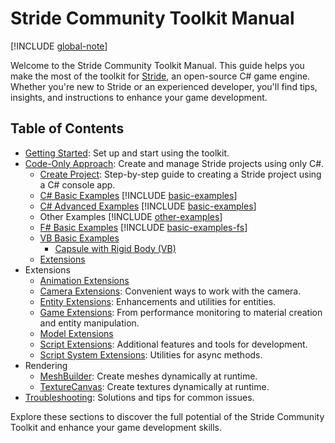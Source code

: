 # Stride Community Toolkit Manual

[!INCLUDE [global-note](../includes/global-note.md)]

Welcome to the Stride Community Toolkit Manual. This guide helps you make the most of the toolkit for [Stride](https://www.stride3d.net/), an open-source C# game engine. Whether you're new to Stride or an experienced developer, you'll find tips, insights, and instructions to enhance your game development.

## Table of Contents

- [Getting Started](getting-started.md): Set up and start using the toolkit.
- [Code-Only Approach](code-only/index.md): Create and manage Stride projects using only C#.
  - [Create Project](code-only/create-project.md): Step-by-step guide to creating a Stride project using a C# console app.
  - [C# Basic Examples](code-only/examples/basic-examples.md)
      [!INCLUDE [basic-examples](../includes/manual/basic-examples.md)] 
  - [C# Advanced Examples](code-only/examples/advance-examples.md)
      [!INCLUDE [basic-examples](../includes/manual/advance-examples.md)]
  - Other Examples
      [!INCLUDE [other-examples](../includes/manual/other-examples.md)]  
  - [F# Basic Examples](code-only/examples/basic-examples-fs.md)
      [!INCLUDE [basic-examples-fs](../includes/manual/basic-examples-fs.md)]
  - [VB Basic Examples](code-only/examples/basic-examples-vb.md)
    - [Capsule with Rigid Body (VB)](code-only/examples/capsule-with-rigid-body-vb.md)
  - [Extensions](code-only/extensions.md)
- Extensions
  - [Animation Extensions](animation-extensions/index.md)
  - [Camera Extensions](camera-extensions/index.md): Convenient ways to work with the camera.
  - [Entity Extensions](entity-extensions/index.md): Enhancements and utilities for entities.
  - [Game Extensions](game-extensions/index.md): From performance monitoring to material creation and entity manipulation.
  - [Model Extensions](model-extensions/index.md)
  - [Script Extensions](script-extensions/index.md): Additional features and tools for development.
  - [Script System Extensions](script-system-extensions/index.md): Utilities for async methods.
- Rendering
  - [MeshBuilder](rendering/mesh-builder.md): Create meshes dynamically at runtime.
  - [TextureCanvas](rendering/texture-canvas.md): Create textures dynamically at runtime.
- [Troubleshooting](troubleshooting.md): Solutions and tips for common issues.

Explore these sections to discover the full potential of the Stride Community Toolkit and enhance your game development skills.